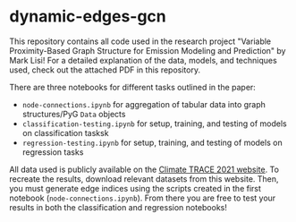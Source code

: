 # dynamic-edges-gcn
This repository contains all code used in the research project "Variable Proximity-Based Graph Structure for Emission Modeling and Prediction" by Mark Lisi! For a detailed explanation of the data, models, and techniques used, check out the attached PDF in this repository.

There are three notebooks for different tasks outlined in the paper:
- `node-connections.ipynb` for aggregation of tabular data into graph structures/PyG `Data` objects
- `classification-testing.ipynb` for setup, training, and testing of models on classification tasksk
- `regression-testing.ipynb` for setup, training, and testing of models on regression tasks

All data used is publicly available on the [Climate TRACE 2021 website]([url](https://climatetrace.org/downloads)https://climatetrace.org/downloads). To recreate the results, download relevant datasets from this website. Then, you must generate edge indices using the scripts created in the first notebook (`node-connections.ipynb`). From there you are free to test your results in both the classification and regression notebooks!
